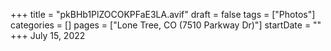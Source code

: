 +++
title = "pkBHb1PlZOCOKPFaE3LA.avif"
draft = false
tags = ["Photos"]
categories = []
pages = ["Lone Tree, CO (7510 Parkway Dr)"]
startDate = ""
+++
July 15, 2022
